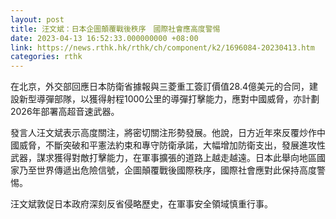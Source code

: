 ```yaml
---
layout: post
title: 汪文斌：日本企圖顛覆戰後秩序　國際社會應高度警惕
date: 2023-04-13 16:52:33.000000000 +08:00
link: https://news.rthk.hk/rthk/ch/component/k2/1696084-20230413.htm
categories: rthk
---
```


在北京，外交部回應日本防衛省據報與三菱重工簽訂價值28.4億美元的合同，建設新型導彈部隊，以獲得射程1000公里的導彈打擊能力，應對中國威脅，亦計劃2026年部署高超音速武器。

發言人汪文斌表示高度關注，將密切關注形勢發展。他說，日方近年來反覆炒作中國威脅，不斷突破和平憲法約束和專守防衛承諾，大幅增加防衛支出，發展進攻性武器，謀求獲得對敵打擊能力，在軍事擴張的道路上越走越遠。日本此舉向地區國家乃至世界傳遞出危險信號，企圖顛覆戰後國際秩序，國際社會應對此保持高度警惕。

汪文斌敦促日本政府深刻反省侵略歷史，在軍事安全領域慎重行事。
